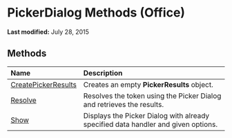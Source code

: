 
# PickerDialog Methods (Office)

 **Last modified:** July 28, 2015


## Methods



|**Name**|**Description**|
|:-----|:-----|
| [CreatePickerResults](39954f3e-53ef-f33c-9e90-a2247fd7882a.md)|Creates an empty  **PickerResults** object.|
| [Resolve](50b1792a-ecf0-ab66-6a9d-7f72c788d859.md)|Resolves the token using the Picker Dialog and retrieves the results.|
| [Show](3073defe-4585-816d-6b86-9959cce4655f.md)|Displays the Picker Dialog with already specified data handler and given options.|
